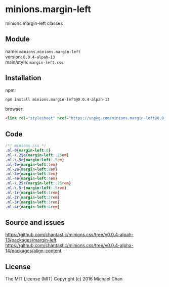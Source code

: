 # minions.margin-left
minions margin-left classes

## Module
name: `minions.minions.margin-left`  
version: `0.0.4-alpah-13`  
main/style: `margin-left.css`  

## Installation
npm:
```bash
npm install minions.margin-left@0.0.4-alpah-13
```

browser:
```html
<link rel="stylesheet" href="https://unpkg.com/minions.margin-left@0.0.4-alpah-13" />
```

## Code
```css
/*! minions.css */
.ml-0{margin-left:0}
.ml-\.25e{margin-left:.25em}
.ml-\.5e{margin-left:.5em}
.ml-1e{margin-left:1em}
.ml-2e{margin-left:2em}
.ml-3e{margin-left:3em}
.ml-4e{margin-left:4em}
.ml-\.25r{margin-left:.25rem}
.ml-\.5r{margin-left:.5rem}
.ml-1r{margin-left:1rem}
.ml-2r{margin-left:2rem}
.ml-3r{margin-left:3rem}
.ml-4r{margin-left:4rem}

```

## Source and issues

https://github.com/chantastic/minions.css/tree/v0.0.4-alpah-13/packages/margin-left
https://github.com/chantastic/minions.css/tree/v0.0.4-alpha-14/packages/align-content

## License

The MIT License (MIT)
Copyright (c) 2016 Michael Chan